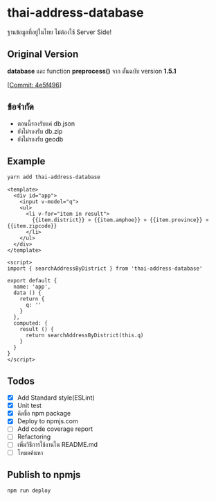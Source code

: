 # thai-address-database

ฐานข้อมูลที่อยู่ในไทย ไม่ต้องใช้ Server Side!

## Original Version

**database** และ function **preprocess()** จาก ตั้นฉบับ version **1.5.1**

[[Commit: 4e5f496](https://github.com/earthchie/jquery.Thailand.js/commit/4e5f496f5db064bf56c163514167796816d9e357)]

## ข้อจำกัด

* ตอนนี้รองรับแค่ db.json
* ยังไม่รองรับ db.zip
* ยังไม่รองรับ geodb

## Example

```bash
yarn add thai-address-database
```

```vue
<template>
  <div id="app">
    <input v-model="q">
    <ul>
      <li v-for="item in result">
        {{item.district}} » {{item.amphoe}} » {{item.province}} » {{item.zipcode}}
      </li>
    </ul>
  </div>
</template>

<script>
import { searchAddressByDistrict } from 'thai-address-database'

export default {
  name: 'app',
  data () {
    return {
      q: ''
    }
  },
  computed: {
    result () {
      return searchAddressByDistrict(this.q)
    }
  }
}
</script>
```

## Todos

* [x] Add Standard style(ESLint)
* [x] Unit test
* [x] คิดชื่อ npm package
* [x] Deploy to npmjs.com
* [ ] Add code coverage report
* [ ] Refactoring
* [ ] เพิ่มวิธีการใช้งานใน README.md
* [ ] โหมดค้นหา

## Publish to npmjs

```bash
npm run deploy
```
